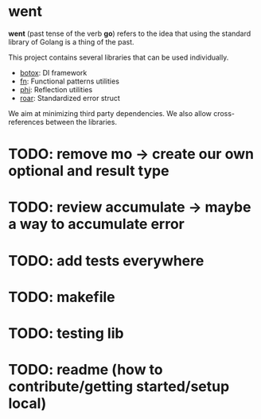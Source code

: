 # went

**went** (past tense of the verb **go**) refers to the idea that using the 
standard library of Golang is a thing of the past.

This project contains several libraries that can be used individually.

- [botox](./botox/README.md): DI framework
- [fn](./fn/README.md): Functional patterns utilities
- [phi](./phi/README.md): Reflection utilities
- [roar](./roar/README.md): Standardized error struct

We aim at minimizing third party dependencies.
We also allow cross-references between the libraries.

# TODO: remove mo -> create our own optional and result type
# TODO: review accumulate -> maybe a way to accumulate error
# TODO: add tests everywhere
# TODO: makefile
# TODO: testing lib
# TODO: readme (how to contribute/getting started/setup local)
